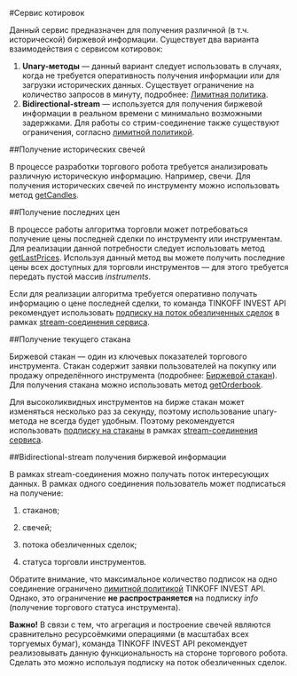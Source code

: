 #Сервис котировок

Данный сервис предназначен для получения различной (в т.ч. исторической) биржевой информации. 
Существует два варианта взаимодействия с сервисом котировок: 

1. **Unary-методы** — данный вариант следует использовать в случаях, когда не требуется оперативность получения
информации или для загрузки исторических данных. Существует ограничение на количество запросов в минуту,
подробнее: [Лимитная политика](/doctest/limits).
2. **Bidirectional-stream** — используется для получения биржевой информации в реальном времени с минимально 
возможными задержками. Для работы со стрим-соединение также существуют ограничения, согласно [лимитной политикой](/doctest/limits).


##Получение исторических свечей

В процессе разработки торгового робота требуется анализировать различную историческую информацию. Например,
свечи. Для получения исторических свечей по инструменту можно использовать метод [getCandles](/doctest/marketdata#getcandles).

##Получение последних цен

В процессе работы алгоритма торговли может потребоваться получение цены последней сделки по инструменту или
инструментам. Для реализации данной потребности следует использовать метод [getLastPrices](/doctest/marketdata#getlastprices).
Используя данный метод вы можете получить последние цены всех доступных для торговли инструментов — для 
этого требуется передать пустой массив *instruments*.

Если для реализации алгоритма требуется оперативно получать информацию о цене последней сделки, то команда
TINKOFF INVEST API рекомендует использовать [подписку на поток обезличенных сделок](/doctest/marketdata#subscribetradesrequest) 
в рамках [stream-соединения сервиса](/doctest/marketdata#marketdatastream).

##Получение текущего стакана

Биржевой стакан — один из ключевых показателей торгового инструмента. Стакан содержит заявки пользователей
на покупку или продажу определённого инструмента (подробнее: [Биржевой стакан](https://www.tinkoff.ru/invest/account/help/trade-on-bs/bids/#q13)).
Для получения стакана можно использовать метод [getOrderbook](/doctest/marketdata#getorderbook). 

Для высоколиквидных инструментов на бирже стакан может изменяться несколько раз за секунду, поэтому 
использование unary-метода не всегда будет удобным. Поэтому рекомендуется использовать 
[подписку на стаканы](/doctest/marketdata#subscribeorderbookrequest) в рамках 
[stream-соединения сервиса](/doctest/marketdata#marketdatastream).

<a name="stream"></a>

##Bidirectional-stream получения биржевой информации

В рамках stream-соединения можно получать поток интересующих данных. В рамках одного соединения пользователь
может подписаться на получение:

1. стаканов; 

2. свечей; 

3. потока обезличенных сделок; 

4. статуса торговли инструментов.

Обратите внимание, что максимальное количество подписок на одно соединение ограничено [лимитной политикой](/doctest#_6) 
TINKOFF INVEST API. Однако, это ограничение **не распространяется** на подписку *info* (получение торгового
статуса инструмента).

**Важно!** В связи с тем, что агрегация и построение свечей являются сравнительно ресурсоёмкими операциями
(в масштабах всех торгуемых бумаг), команда TINKOFF INVEST API рекомендует реализовывать данную 
функциональность на стороне торгового робота. Сделать это можно используя подписку на поток обезличенных
сделок. 